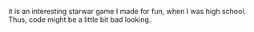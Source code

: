 it is an interesting starwar game
I made for fun, when I was high school. Thus, code might be a little bit bad looking. 